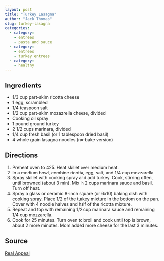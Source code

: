 ```yaml
---
layout: post
title: "Turkey Lasagna"
author: "Jack Thomas"
slug: turkey-lasagna
categories:
  - category:
    - entrees
    - pasta and sauce
  - category:
    - entrees
    - turkey entrees
  - category:
    - healthy
---
```


## Ingredients

- 1/3 cup part-skim ricotta cheese
- 1 egg, scrambled
- 1/4 teaspoon salt
- 1/2 cup part-skim mozazrella cheese, divided
- Cooking oil spray
- 1 pound ground turkey
- 2 1/2 cups marinara, divided
- 1/4 cup fresh basil (or 1 tablespoon dried basil)
- 4 whole grain lasagna noodles (no-bake version)

## Directions

1. Preheat oven to 425. Heat skillet over medium heat.
2. In a medium bowl, combine ricotta, egg, salt, and 1/4 cup mozzarella.
3. Spray skillet with cooking spray and add turkey. Cook, stirring often, until browned (about 3 min). Mix in 2 cups marinara sauce and basil. Turn off heat.
4. Spray a glass or ceramic 8-inch square (or 6x10) baking dish with cooking spray. Place 1/2 of the turkey mixture in the bottom on the pan. Cover with 4 noodle halves and half of the ricotta mixture.
5. Repeat and top with remaining 1/2 cup marinara sauce and remaining 1/4 cup mozzarella.
6. Cook for 25 minutes. Turn oven to broil and cook until top is brown, about 2 more minutes. Mom added more cheese for the last 3 minutes.

## Source

[Real Appeal](https://www.realappeal.com/how-it-works/the-spark/2017/turkey-lasagna)
